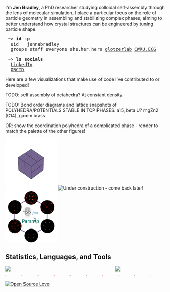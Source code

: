 I'm **Jen Bradley**, a PhD researcher studying colloidal self-assembly through the lens of molecular simulation. I place a particular focus on the role of particle geometry in assembling and stabilizing complex phases, aiming to better understand how crystal structures can be engineered by tuning particle shape.

<pre>
 ~> <strong>id -p</strong>
  uid	jennabradley
  groups staff everyone she.her.hers <a href="https://github.com/glotzerlab">glotzerlab</a> <a href="https://engineering.case.edu/research/labs/electro-ceramics/about">CWRU.ECG</a>

 ~> <strong>ls socials</strong>
  <a href="https://www.linkedin.com/in/jenbrad">LinkedIn</a>
  <a href="https://orcid.org/0009-0007-2443-2982">ORCID</a>
</pre>

 <!--- Style for the block above is based on the excellent profile at https://github.com/hedyhli/hedyhl --->

Here are a few visualizations that make use of code I've contributed to or developed!

TODO: self assembly of octahedra? At constant density

TODO: Bond order diagrams and lattice snapshots of POLYHEDRA/POTENTIALS STABLE IN TCP PHASES: a15, beta U? mgZn2 (C14), gamm brass

OR: show the coordination polyhedra of a complicated phase - render to match the palette of the other figures!

<div>
    <img src='src/pyritohedron.gif' alt='Pyritohedra' width='32%'/>
    <img src='image.jpg' alt='Under construction - come back later!' width='32%'/>
    <img src='src/bods.svg' alt='Bond-order diagrams for a few related phases!' width='32%'/>
</div>

## Statistics, Languages, and Tools

<!--- ![Github Statistics](https://github-profile-summary-cards.vercel.app/api/cards/stats?username=janbridley&theme=github) ![Languages](https://github-profile-summary-cards.vercel.app/api/cards/most-commit-language?username=janbridley&theme=github) --->

<div style="display: flex; justify-content: space-between;">
  <img src="https://github-profile-summary-cards.vercel.app/api/cards/stats?username=janbridley&theme=github" width="31.5%" />
  <img src="https://github-profile-summary-cards.vercel.app/api/cards/most-commit-language?username=janbridley&theme=github" width="31.5%" />
</div>


<div style="display: flex;">
  <a href="https://www.python.org/"><img src="src/icons/python.svg" width="6%" alt="Python"></a>
  <a href="https://pytest.org/"><img src="src/icons/pytest.svg" width="6%" alt="Pytest"></a>
  <a href="https://isocpp.org/"><img src="src/icons/cpp.svg" width="6%" alt="C++"></a>
  <a href="https://www.rust-lang.org/"><img src="src/icons/rust.svg" width="6%" alt="Rust"></a>
  <a href="https://www.markdownguide.org/"><img src="src/icons/md.svg" width="6%" alt="Markdown"></a>
  <a href="https://www.gnu.org/software/bash/"><img src="src/icons/bash.svg" width="6%" alt="Bash"></a>
  <a href="https://git-scm.com/"><img src="src/icons/git.svg" width="6%" alt="Git"></a>
  <a href="https://github.com/features/actions"><img src="src/icons/github_actions.svg" width="6%" alt="GitHub Actions"></a>
  <a href="https://docs.readthedocs.io/en/stable/"><img src="src/icons/rtd.svg" width="6%" alt="Read the Docs"></a>
  <a href="https://helix-editor.com/"><img src="src/icons/hx.svg" width="6%" alt="Helix Editor"></a>
</div>

<!--- Thanks to [Devicon.dev](https://devicon.dev) for the svg logos that were adapted for this README.md --->



[![Open Source Love](https://badges.frapsoft.com/os/v2/open-source.svg?v=103)](https://github.com/ellerbrock/open-source-badges/)
